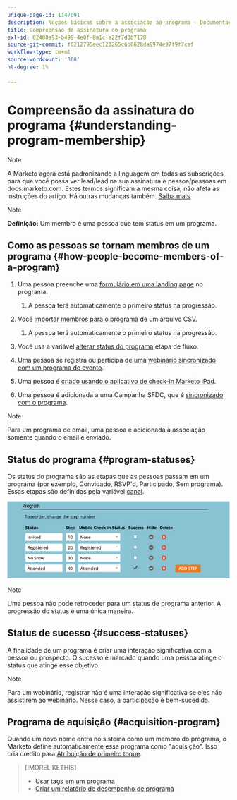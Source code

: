 ```yaml
---
unique-page-id: 1147091
description: Noções básicas sobre a associação ao programa - Documentação da Marketo - Documentação do produto
title: Compreensão da assinatura do programa
exl-id: 02480a93-b499-4e0f-8a1c-a22f7d3b7178
source-git-commit: f6212795eec123265c6b6628da9974e97f9f7caf
workflow-type: tm+mt
source-wordcount: '308'
ht-degree: 1%

---
```


# Compreensão da assinatura do programa {#understanding-program-membership}

>[!NOTE]
>
>A Marketo agora está padronizando a linguagem em todas as subscrições, para que você possa ver lead/lead na sua assinatura e pessoa/pessoas em docs.marketo.com. Estes termos significam a mesma coisa; não afeta as instruções do artigo. Há outras mudanças também. [Saiba mais](/help/marketo/product-docs/crm-sync/salesforce-sync/understanding-the-salesforce-sync.md).

>[!NOTE]
>
>**Definição:** Um membro é uma pessoa que tem status em um programa.

## Como as pessoas se tornam membros de um programa {#how-people-become-members-of-a-program}

1. Uma pessoa preenche uma [formulário em uma landing page](/help/marketo/getting-started/quick-wins/landing-page-with-a-form.md) no programa.

   1. A pessoa terá automaticamente o primeiro status na progressão.

1. Você [importar membros para o programa](/help/marketo/product-docs/core-marketo-concepts/programs/working-with-programs/import-members-from-a-spreadsheet-into-a-program.md) de um arquivo CSV.

   1. A pessoa terá automaticamente o primeiro status na progressão.

1. Você usa a variável [alterar status do programa](/help/marketo/product-docs/core-marketo-concepts/smart-campaigns/program-flow-actions/change-program-status.md) etapa de fluxo.
1. Uma pessoa se registra ou participa de uma [webinário sincronizado com um programa de evento](/help/marketo/product-docs/demand-generation/events/understanding-events/event-partners.md).
1. Uma pessoa é [criado usando o aplicativo de check-in Marketo iPad](/help/marketo/product-docs/core-marketo-concepts/mobile-apps/event-check-in/check-people-into-your-event-from-your-tablet.md).
1. Uma pessoa é adicionada a uma Campanha SFDC, que é [sincronizado com o programa](/help/marketo/product-docs/crm-sync/salesforce-sync/sfdc-sync-details/sfdc-sync-campaign-sync.md).

>[!NOTE]
>
>Para um programa de email, uma pessoa é adicionada à associação somente quando o email é enviado.

## Status do programa {#program-statuses}

Os status do programa são as etapas que as pessoas passam em um programa (por exemplo, Convidado, RSVP&#39;d, Participado, Sem programa). Essas etapas são definidas pela variável [canal](/help/marketo/product-docs/administration/tags/create-a-program-channel.md).

![](assets/image2015-2-5-15-3a14-3a48.png)

>[!NOTE]
>
>Uma pessoa não pode retroceder para um status de programa anterior. A progressão do status é uma única maneira.

## Status de sucesso {#success-statuses}

A finalidade de um programa é criar uma interação significativa com a pessoa ou prospecto. O sucesso é marcado quando uma pessoa atinge o status que atinge esse objetivo.

>[!NOTE]
>
>Para um webinário, registrar não é uma interação significativa se eles não assistirem ao webinário. Nesse caso, a participação é bem-sucedida.

## Programa de aquisição  {#acquisition-program}

Quando um novo nome entra no sistema como um membro do programa, o Marketo define automaticamente esse programa como &quot;aquisição&quot;. Isso cria crédito para [Atribuição de primeiro toque](/help/marketo/product-docs/reporting/revenue-cycle-analytics/revenue-tools/attribution/understanding-attribution.md).

>[!MORELIKETHIS]
>
>* [Usar tags em um programa](/help/marketo/product-docs/core-marketo-concepts/programs/working-with-programs/understanding-tags/use-tags-in-a-program.md)
>* [Criar um relatório de desempenho de programa](/help/marketo/product-docs/core-marketo-concepts/programs/program-performance-report/create-a-program-performance-report.md)

